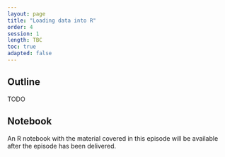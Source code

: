 ```yaml
---
layout: page
title: "Loading data into R"
order: 4
session: 1
length: TBC
toc: true
adapted: false
---
```


## Outline

TODO

## Notebook

An R notebook with the material covered in this episode will be available after
the episode has been delivered.
